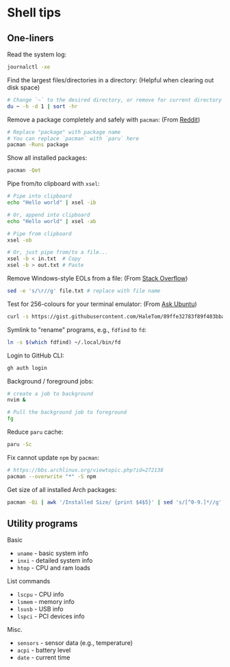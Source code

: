 # Shell tips

## One-liners

Read the system log:

```bash
journalctl -xe
```

Find the largest files/directories in a directory:
(Helpful when clearing out disk space)

```bash
# Change `~` to the desired directory, or remove for current directory
du ~ -h -d 1 | sort -hr
```

Remove a package completely and safely with `pacman`:
(From [Reddit](https://www.reddit.com/r/archlinux/comments/ki9hmm/how_to_properly_removeuninstall_packagesapps_with/))

```bash
# Replace "package" with package name
# You can replace `pacman` with `paru` here
pacman -Runs package
```

Show all installed packages:

```bash
pacman -Qet
```

Pipe from/to clipboard with `xsel`:

```bash
# Pipe into clipboard
echo "Hello world" | xsel -ib

# Or, append into clipboard
echo "Hello world" | xsel -ab

# Pipe from clipboard
xsel -ob

# Or, just pipe from/to a file...
xsel -b < in.txt  # Copy
xsel -b > out.txt # Paste
```

Remove Windows-style EOLs from a file:
(From [Stack Overflow](https://stackoverflow.com/q/11680815))

```bash
sed -e 's/\r//g' file.txt # replace with file name
```

Test for 256-colours for your terminal emulator:
(From [Ask Ubuntu](https://askubuntu.com/q/821157))

```bash
curl -s https://gist.githubusercontent.com/HaleTom/89ffe32783f89f403bba96bd7bcd1263/raw/ | bash
```

Symlink to "rename" programs, e.g., `fdfind` to `fd`:

```bash
ln -s $(which fdfind) ~/.local/bin/fd
```

Login to GitHub CLI:

```bash
gh auth login
```

Background / foreground jobs:

```bash
# create a job to background
nvim &

# Pull the background job to foreground
fg
```

Reduce `paru` cache:

```bash
paru -Sc
```

Fix cannot update `npm` by `pacman`:

```bash
# https://bbs.archlinux.org/viewtopic.php?id=272138
pacman --overwrite "*" -S npm
```

Get size of all installed Arch packages:

```bash
pacman -Qi | awk '/Installed Size/ {print $4$5}' | sed 's/[^0-9.]*//g' | paste -sd+ - | bc
```

## Utility programs

Basic

- `uname` - basic system info
- `inxi` - detailed system info
- `htop` - CPU and ram loads

List commands

- `lscpu` - CPU info
- `lsmem` - memory info
- `lsusb` - USB info
- `lspci` - PCI devices info

Misc.

- `sensors` - sensor data (e.g., temperature)
- `acpi` - battery level
- `date` - current time
